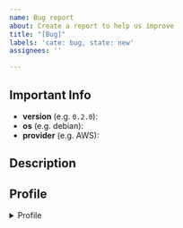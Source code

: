 ```yaml
---
name: Bug report
about: Create a report to help us improve
title: "[Bug]"
labels: 'cate: bug, state: new'
assignees: ''

---
```


<!-- open an provider-request issue if you want to support another provier / service -->
<!-- 若希望支持其他平台/服务，请使用 provider-request 模板，而不是 bug -->

## Important Info

- **version** (e.g. `0.2.0`): 
- **os** (e.g. debian): 
- **provider** (e.g. AWS): 

## Description

<!-- input your bug description here -->

## Profile

<details>
<summary>Profile</summary>

```yaml
# input your profile here, please remove sensitive information
```

</details>
